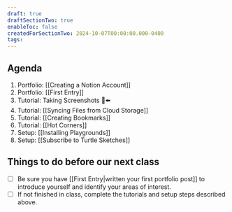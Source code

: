 ```yaml
---
draft: true
draftSectionTwo: true
enableToc: false
createdForSectionTwo: 2024-10-07T00:00:00.000-0400
tags:
---
```

## Agenda
1. Portfolio: [[Creating a Notion Account]]
1. Portfolio: [[First Entry]]
1. Tutorial: Taking Screenshots 🫥⬅️
1. Tutorial: [[Syncing Files from Cloud Storage]]
1. Tutorial: [[Creating Bookmarks]] 
1. Tutorial: [[Hot Corners]]
3. Setup: [[Installing Playgrounds]]
4. Setup: [[Subscribe to Turtle Sketches]]

## Things to do before our next class
- [ ] Be sure you have [[First Entry|written your first portfolio post]] to introduce yourself and identify your areas of interest.
- [ ] If not finished in class, complete the tutorials and setup steps described above.
